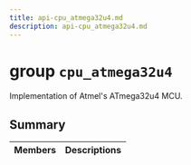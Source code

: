 ```yaml
---
title: api-cpu_atmega32u4.md
description: api-cpu_atmega32u4.md
---
```

# group `cpu_atmega32u4` 

Implementation of Atmel's ATmega32u4 MCU.

## Summary

 Members                        | Descriptions                                
--------------------------------|---------------------------------------------

